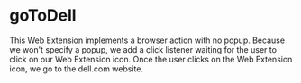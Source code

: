 # goToDell

This Web Extension implements a browser action with no popup.
Because we won't specify a popup, we add a click listener waiting for the user to click on our Web Extension icon.
Once the user clicks on the Web Extension icon, we go to the dell.com website.
